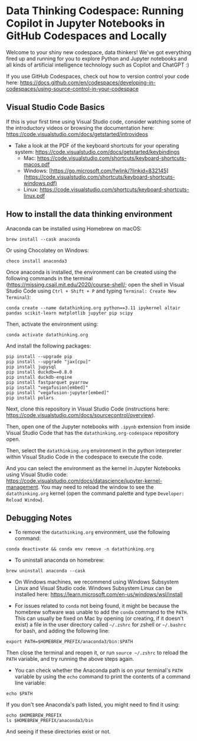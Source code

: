 # Data Thinking Codespace: Running Copilot in Jupyter Notebooks in GitHub Codespaces and Locally

Welcome to your shiny new codespace, data thinkers! We've got everything fired up and running for you to explore Python and Jupyter notebooks and all kinds of artificial intelligence technology such as Copilot and ChatGPT :)

If you use GitHub Codespaces, check out how to version control your code here: https://docs.github.com/en/codespaces/developing-in-codespaces/using-source-control-in-your-codespace

## Visual Studio Code Basics

If this is your first time using Visual Studio code, consider watching some of the introductory videos or browsing the documentation here: https://code.visualstudio.com/docs/getstarted/introvideos

* Take a look at the PDF of the keyboard shortcuts for your operating system: https://code.visualstudio.com/docs/getstarted/keybindings
  * Mac: https://code.visualstudio.com/shortcuts/keyboard-shortcuts-macos.pdf
  * Windows: [https://go.microsoft.com/fwlink/?linkid=832145](https://code.visualstudio.com/shortcuts/keyboard-shortcuts-windows.pdf)
  * Linux: https://code.visualstudio.com/shortcuts/keyboard-shortcuts-linux.pdf

## How to install the data thinking environment

Anaconda can be installed using Homebrew on macOS:

```
brew install --cask anaconda
```

Or using Chocolatey on Windows:

```
choco install anaconda3
```

Once anaconda is installed, the environment can be created using the following commands in the terminal (https://missing.csail.mit.edu/2020/course-shell/; open the shell in Visual Studio Code using `Ctrl + Shift + P` and typing `Terminal: Create New Terminal`):

```
conda create --name datathinking.org python==3.11 ipykernel altair pandas scikit-learn matplotlib jupyter pip scipy
```

Then, activate the environment using:

```
conda activate datathinking.org
```

And install the following packages:

```
pip install --upgrade pip
pip install --upgrade "jax[cpu]"
pip install jupysql
pip install duckdb==0.8.0
pip install duckdb-engine
pip install fastparquet pyarrow
pip install "vegafusion[embed]"
pip install "vegafusion-jupyter[embed]"
pip install polars
```

Next, clone this repository in Visual Studio Code (instructions here: https://code.visualstudio.com/docs/sourcecontrol/overview).

Then, open one of the Jupyter notebooks with `.ipynb` extension from inside Visual Studio Code that has the `datathinking.org-codespace` repository open.

Then, select the `datathinking.org` environment in the python interpreter within Visual Studio Code in the codespace to execute the code.

And you can select the environment as the kernel in Jupyter Notebooks using Visual Studio code: https://code.visualstudio.com/docs/datascience/jupyter-kernel-management. You may need to reload the window to see the `datathinking.org` kernel (open the command palette and type `Developer: Reload Window`).

## Debugging Notes

* To remove the `datathinking.org` environment, use the following command:

```
conda deactivate && conda env remove -n datathinking.org
```

* To uninstall anaconda on homebrew:

```
brew uninstall anaconda --cask
```

* On Windows machines, we recommend using Windows Subsystem Linux and Visual Studio code. Windows Subsystem Linux can be installed here: https://learn.microsoft.com/en-us/windows/wsl/install

* For issues related to `conda` not being found, it might be because the homebrew software was unable to add the `conda` command to the `PATH`. This can usually be fixed on Mac by opening (or creating, if it doesn't exist) a file in the user directory called `~/.zshrc` for zshell or `~/.bashrc` for bash, and adding the following line: 

```
export PATH=$HOMEBREW_PREFIX/anaconda3/bin:$PATH
```

Then close the terminal and reopen it, or run `source ~/.zshrc` to reload the `PATH` variable, and try running the above steps again.

* You can check whether the Anaconda path is on your terminal's `PATH` variable by using the `echo` command to print the contents of a command line variable: 

```
echo $PATH
```

If you don't see Anaconda's path listed, you might need to find it using:

```
echo $HOMEBREW_PREFIX
ls $HOMEBREW_PREFIX/anaconda3/bin
```

And seeing if these directories exist or not.

